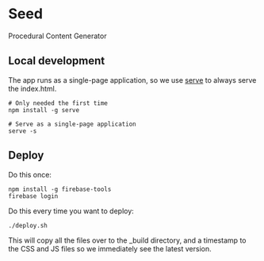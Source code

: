# Seed

Procedural Content Generator


## Local development

The app runs as a single-page application, so we use [serve](https://www.npmjs.com/package/serve) to always serve the index.html.

    # Only needed the first time
    npm install -g serve

    # Serve as a single-page application
    serve -s

## Deploy
Do this once:

    npm install -g firebase-tools
    firebase login

Do this every time you want to deploy:

    ./deploy.sh

This will copy all the files over to the _build directory, and a timestamp to the CSS and JS files so we immediately see the latest version.

